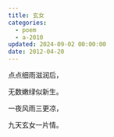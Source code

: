 ```yaml
---
title: 玄女
categories:
  - poem
  - a-2010
updated: 2024-09-02 00:00:00
date: 2012-04-20
---
```


点点细雨滋润后，

无数嫩绿似新生。

一夜风雨三更凉，

九天玄女一片情。